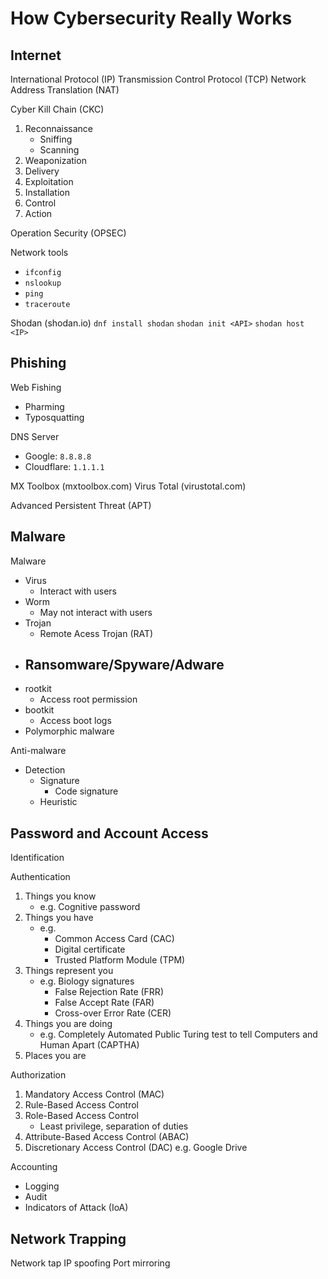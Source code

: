 # How Cybersecurity Really Works

## Internet

International Protocol (IP)
Transmission Control Protocol (TCP)
Network Address Translation (NAT)

Cyber Kill Chain (CKC)

1. Reconnaissance
   - Sniffing
   - Scanning
1. Weaponization
1. Delivery
1. Exploitation
1. Installation
1. Control
1. Action

Operation Security (OPSEC)

Network tools

- `ifconfig`
- `nslookup`
- `ping`
- `traceroute`

Shodan (shodan.io)
`dnf install shodan`
`shodan init <API>`
`shodan host <IP>`

## Phishing

Web Fishing

- Pharming
- Typosquatting

DNS Server

- Google: `8.8.8.8`
- Cloudflare: `1.1.1.1`

MX Toolbox (mxtoolbox.com)
Virus Total (virustotal.com)

Advanced Persistent Threat (APT)

## Malware

Malware

- Virus
  - Interact with users
- Worm
  - May not interact with users
- Trojan
  - Remote Acess Trojan (RAT)
- ## Ransomware/Spyware/Adware
- rootkit
  - Access root permission
- bootkit
  - Access boot logs
- Polymorphic malware

Anti-malware

- Detection
  - Signature
    - Code signature
  - Heuristic

## Password and Account Access

Identification

Authentication

1. Things you know
   - e.g. Cognitive password
1. Things you have
   - e.g.
     - Common Access Card (CAC)
     - Digital certificate
     - Trusted Platform Module (TPM)
1. Things represent you
   - e.g. Biology signatures
     - False Rejection Rate (FRR)
     - False Accept Rate (FAR)
     - Cross-over Error Rate (CER)
1. Things you are doing
   - e.g. Completely Automated Public Turing test to tell Computers and Human Apart (CAPTHA)
1. Places you are

Authorization

1. Mandatory Access Control (MAC)
1. Rule-Based Access Control
1. Role-Based Access Control
   - Least privilege, separation of duties
1. Attribute-Based Access Control (ABAC)
1. Discretionary Access Control (DAC)
   e.g. Google Drive

Accounting

- Logging
- Audit
- Indicators of Attack (IoA)

## Network Trapping

Network tap
IP spoofing
Port mirroring
